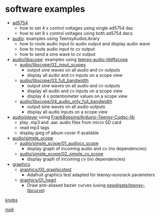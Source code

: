 # software examples

* [ad5754](ad5754)
  * how to set 4 x control voltages using single ad5754 dac
  * how to set 8 x control voltages using both ad5754 dacs
* [audio](audio): examples using TeensyAudioLibrary
  * how to route audio input to audio output and display audio wave
  * how to route audio input to cv output
  * how to send a sine wave to cv output
* [audio/libscope](audio/libscope): examples using [teensy-audio-libtftscope](https://github.com/newdigate/teensy-audio-libtftscope) 
  * [audio/libscope/02_input_scopes](audio/libscope/02_input_scopes)
    * output sine waves on all audio and cv outputs
    * display all audio and cv inputs on a scope view
  * [audio/libscope/03_full_bandwidth](audio/libscope/03_full_bandwidth)
    * output sine waves on all audio and cv outputs
    * display all audio and cv inputs on a scope view
    * display 4 x potentiometer values on a scope view   
  * [audio/libscope/04_audio_only_full_bandwidth](audio/libscope/04_audio_only_full_bandwidth)
    * output sine waves on all audio outputs
    * display all audio inputs on a scope view
* [audio/player](audio/player) using [FrankBoesing/Arduino-Teensy-Codec-lib](https://github.com/FrankBoesing/Arduino-Teensy-Codec-lib)
  * play .mp3 and .aac audio files from micro SD card
  * read mp3 tags
  * display jpeg of album cover if available
* [audio/simple_scope](audio/simple_scope)
  * [audio/simple_scope/01_audiocv_scope](audio/simple_scope/01_audiocv_scope)
    * display graph of incoming audio and cv (no dependencies) 
  * [audio/simple_scope/02_simple_cv_scope](audio/simple_scope/02_simple_cv_scope)
    * display graph of incoming cv (no dependencies)
* [graphics](graphics)
  * [graphics/00_graphicstest](graphics/00_graphicstest)
    * Adafruit graphics test adapted for teensy-eurorack parameters
  * [graphics/01_heart](graphics/01_heart)
    * Draw anti-aliased bezier curves (using [newdigate/teensy-libcurve](https://github.com/newdigate/teensy-libcurve))

[knobs](knobs)

[midi](midi)